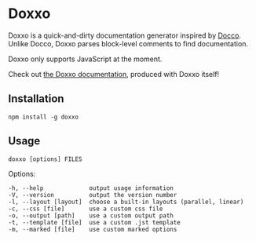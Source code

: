 # Doxxo

Doxxo is a quick-and-dirty documentation generator inspired by [Docco](http://jashkenas.github.com/docco/). Unlike Docco, Doxxo parses block-level comments to find documentation.

Doxxo only supports JavaScript at the moment.

Check out [the Doxxo documentation](http://beneaththeink.github.io/doxxo/doxxo.html), produced with Doxxo itself!

## Installation

	npm install -g doxxo

## Usage

	doxxo [options] FILES

Options:

	-h, --help             output usage information
	-V, --version          output the version number
	-l, --layout [layout]  choose a built-in layouts (parallel, linear)
	-c, --css [file]       use a custom css file
	-o, --output [path]    use a custom output path
	-t, --template [file]  use a custom .jst template
	-m, --marked [file]    use custom marked options